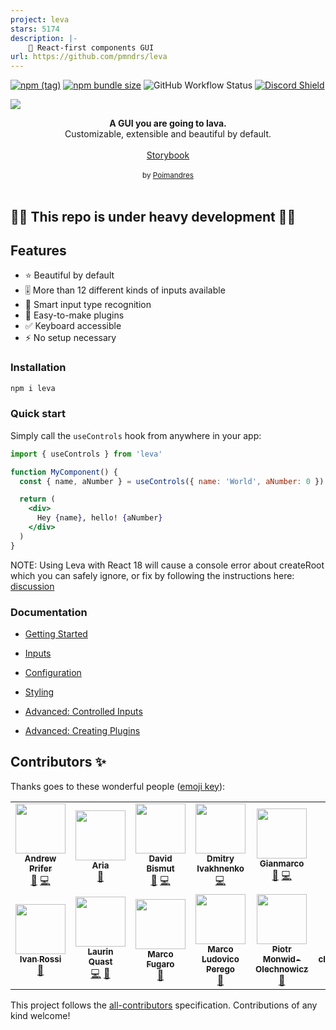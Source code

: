 ```yaml
---
project: leva
stars: 5174
description: |-
    🌋 React-first components GUI
url: https://github.com/pmndrs/leva
---
```


[![npm (tag)](https://img.shields.io/npm/v/leva?style=flat&colorA=000000&colorB=000000)](https://www.npmjs.com/package/leva) [![npm bundle size](https://img.shields.io/bundlephobia/minzip/leva?style=flat&colorA=000000&colorB=000000&label=gzipped)](https://bundlephobia.com/result?p=leva) ![GitHub Workflow Status](https://img.shields.io/github/workflow/status/pmndrs/leva/CI?style=flat&colorA=000000) [![Discord Shield](https://img.shields.io/discord/740090768164651008?style=flat&colorA=000000&colorB=000000&label=&logo=discord&logoColor=ffffff)](https://discord.gg/poimandres)

<a href=""><img src="https://raw.githubusercontent.com/gsimone/leva/master/hero.png" /></a>
<br />

<div align="center"><strong>A GUI you are going to lava.</strong></div>
<div align="center"> Customizable, extensible and beautiful by default.</div>
<br />
<div align="center">
<a href="http://leva.pmnd.rs/">Storybook</a> 
</div>
<br />
<div align="center">
  <sub>by <a href="https://twitter.com/pmndrs">Poimandres</a></sub>
</div>

<br />

## 🚧🚧 This repo is under heavy development 🚧🚧

## Features

- ⭐️ Beautiful by default
- 🎚 More than 12 different kinds of inputs available
- 🧐 Smart input type recognition
- 🔌 Easy-to-make plugins
- ✅ Keyboard accessible
- ⚡️ No setup necessary

### Installation

```bash
npm i leva
```

### Quick start

Simply call the `useControls` hook from anywhere in your app:

```jsx
import { useControls } from 'leva'

function MyComponent() {
  const { name, aNumber } = useControls({ name: 'World', aNumber: 0 })

  return (
    <div>
      Hey {name}, hello! {aNumber}
    </div>
  )
}
```

NOTE: Using Leva with React 18 will cause a console error about createRoot which you can safely ignore, or fix by following the instructions here: [discussion](https://github.com/pmndrs/leva/issues/358)

### Documentation

- [Getting Started](/docs/getting-started.md)
- [Inputs](/docs/inputs.md)
- [Configuration](/docs/configuration.md)
- [Styling](/docs/styling.md)

- [Advanced: Controlled Inputs](/docs/advanced/controlled-inputs.md)
- [Advanced: Creating Plugins](/docs/advanced/creating-plugins.md)

## Contributors ✨

Thanks goes to these wonderful people ([emoji key](https://allcontributors.org/docs/en/emoji-key)):

<!-- ALL-CONTRIBUTORS-LIST:START - Do not remove or modify this section -->
<!-- prettier-ignore-start -->
<!-- markdownlint-disable -->
<table>
  <tr>
    <td align="center"><a href="https://github.com/AndrewPrifer"><img src="https://avatars1.githubusercontent.com/u/2991360?v=4?s=80" width="80px;" alt=""/><br /><sub><b>Andrew Prifer</b></sub></a><br /><a href="#ideas-AndrewPrifer" title="Ideas, Planning, & Feedback">🤔</a> <a href="https://github.com/gsimone/use-leva/commits?author=AndrewPrifer" title="Code">💻</a></td>
    <td align="center"><a href="http://twitter.com/ariaminaei"><img src="https://avatars3.githubusercontent.com/u/593118?v=4?s=80" width="80px;" alt=""/><br /><sub><b>Aria</b></sub></a><br /><a href="#ideas-AriaMinaei" title="Ideas, Planning, & Feedback">🤔</a></td>
    <td align="center"><a href="https://github.com/dbismut"><img src="https://avatars2.githubusercontent.com/u/5003380?v=4?s=80" width="80px;" alt=""/><br /><sub><b>David Bismut</b></sub></a><br /><a href="#ideas-dbismut" title="Ideas, Planning, & Feedback">🤔</a> <a href="https://github.com/gsimone/use-leva/commits?author=dbismut" title="Code">💻</a></td>
    <td align="center"><a href="https://jeetiss.github.io/"><img src="https://avatars.githubusercontent.com/u/6726016?v=4?s=80" width="80px;" alt=""/><br /><sub><b>Dmitry Ivakhnenko</b></sub></a><br /><a href="https://github.com/gsimone/use-leva/commits?author=jeetiss" title="Code">💻</a></td>
    <td align="center"><a href="https://twitter.com/ggsimm"><img src="https://avatars0.githubusercontent.com/u/1862172?v=4?s=80" width="80px;" alt=""/><br /><sub><b>Gianmarco</b></sub></a><br /><a href="#ideas-gsimone" title="Ideas, Planning, & Feedback">🤔</a> <a href="https://github.com/gsimone/use-leva/commits?author=gsimone" title="Code">💻</a></td>
    <td align="center"><a href="https://www.linkedin.com/in/guidovizoso/?locale=en_US"><img src="https://avatars.githubusercontent.com/u/27702539?v=4?s=80" width="80px;" alt=""/><br /><sub><b>Guido Vizoso</b></sub></a><br /><a href="https://github.com/gsimone/use-leva/commits?author=guidovizoso" title="Code">💻</a></td>
    <td align="center"><a href="https://iinf.in/"><img src="https://avatars0.githubusercontent.com/u/48106228?v=4?s=80" width="80px;" alt=""/><br /><sub><b>Han</b></sub></a><br /><a href="#design-iinfin" title="Design">🎨</a></td>
  </tr>
  <tr>
    <td align="center"><a href="https://github.com/ivanross"><img src="https://avatars1.githubusercontent.com/u/15856208?v=4?s=80" width="80px;" alt=""/><br /><sub><b>Ivan Rossi</b></sub></a><br /><a href="https://github.com/gsimone/use-leva/issues?q=author%3Aivanross" title="Bug reports">🐛</a></td>
    <td align="center"><a href="https://n1ru4l.cloud/"><img src="https://avatars.githubusercontent.com/u/14338007?v=4?s=80" width="80px;" alt=""/><br /><sub><b>Laurin Quast</b></sub></a><br /><a href="https://github.com/gsimone/use-leva/commits?author=n1ru4l" title="Code">💻</a> <a href="#ideas-n1ru4l" title="Ideas, Planning, & Feedback">🤔</a></td>
    <td align="center"><a href="https://github.com/marcofugaro"><img src="https://avatars3.githubusercontent.com/u/7217420?v=4?s=80" width="80px;" alt=""/><br /><sub><b>Marco Fugaro</b></sub></a><br /><a href="#ideas-marcofugaro" title="Ideas, Planning, & Feedback">🤔</a></td>
    <td align="center"><a href="https://github.com/emmelleppi"><img src="https://avatars2.githubusercontent.com/u/39760175?v=4?s=80" width="80px;" alt=""/><br /><sub><b>Marco Ludovico Perego</b></sub></a><br /><a href="#ideas-emmelleppi" title="Ideas, Planning, & Feedback">🤔</a></td>
    <td align="center"><a href="https://haspar.us/"><img src="https://avatars.githubusercontent.com/u/15332326?v=4?s=80" width="80px;" alt=""/><br /><sub><b>Piotr Monwid-Olechnowicz</b></sub></a><br /><a href="https://github.com/gsimone/use-leva/commits?author=hasparus" title="Documentation">📖</a></td>
    <td align="center"><a href="https://github.com/clementcassajus"><img src="https://avatars.githubusercontent.com/u/13033639?v=4?s=80" width="80px;" alt=""/><br /><sub><b>clementcassajus</b></sub></a><br /><a href="#design-clementcassajus" title="Design">🎨</a></td>
    <td align="center"><a href="https://github.com/thephoenixofthevoid"><img src="https://avatars2.githubusercontent.com/u/49817252?v=4?s=80" width="80px;" alt=""/><br /><sub><b>thephoenixofthevoid</b></sub></a><br /><a href="https://github.com/gsimone/use-leva/issues?q=author%3Athephoenixofthevoid" title="Bug reports">🐛</a></td>
  </tr>
</table>

<!-- markdownlint-restore -->
<!-- prettier-ignore-end -->

<!-- ALL-CONTRIBUTORS-LIST:END -->

This project follows the [all-contributors](https://github.com/all-contributors/all-contributors) specification. Contributions of any kind welcome!

